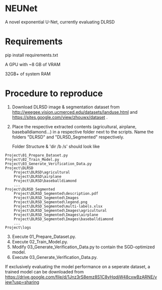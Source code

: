 # NEUNet
A novel exponential U-Net, currently evaluating DLRSD

# Requirements
pip install requirements.txt

A GPU with ~8 GB of VRAM

32GB+ of system RAM

# Procedure to reproduce
1. Download DLRSD image & segmentation dataset from http://weegee.vision.ucmerced.edu/datasets/landuse.html and https://sites.google.com/view/zhouwx/dataset .
2. Place the respective extracted contents (agricultural, airplane, baseballdiamond...) in a respective folder next to the scripts. Name the folders "DLRSD" and "DLRSD_Segmented" respectively.

    Folder Structure & 'dir /b /s' should look like
```
Project\01_Prepare_Dataset.py
Project\02_Train_Model.py
Project\03_Generate_Verification_Data.py
Project\DLRSD
	Project\DLRSD\agricultural
	Project\DLRSD\airplane
	Project\DLRSD\baseballdiamond
	...
Project\DLRSD_Segmented
	Project\DLRSD_Segmented\description.pdf
	Project\DLRSD_Segmented\Images
	Project\DLRSD_Segmented\legend.png
	Project\DLRSD_Segmented\multi-labels.xlsx
	Project\DLRSD_Segmented\Images\agricultural
	Project\DLRSD_Segmented\Images\airplane
	Project\DLRSD_Segmented\Images\baseballdiamond
	...
Project\logs
```

3. Execute 01_Prepare_Dataset.py.
4. Execute 02_Train_Model.py.
5. Modify 03_Generate_Verification_Data.py to contain the SGD-optimized model.
6. Execute 03_Generate_Verification_Data.py.


If exclusively evaluating the model performance on a seperate dataset, a trained model can be downloaded from https://drive.google.com/file/d/1Jnz3rS8emz8S1C8yHqdjW48cxwBzARNE/view?usp=sharing
